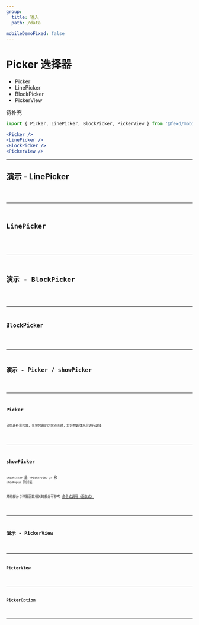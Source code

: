 ```yaml
---
group:
  title: 输入
  path: /data

mobileDemoFixed: false
---
```


# Picker 选择器

- Picker <ImportCost name="Picker" />
- LinePicker <ImportCost name="LinePicker" />
- BlockPicker <ImportCost name="LinePicker" />
- PickerView <ImportCost name="PickerView" />

待补充

<!-- prettier-ignore -->
```jsx | pure
import { Picker, LinePicker, BlockPicker, PickerView } from '@fexd/mobile'

<Picker />
<LinePicker />
<BlockPicker />
<PickerView />
```

---

## 演示 - LinePicker

<code src="./demos/LinePickerDemo.tsx" />

---

## LinePicker

<API identifier="LinePicker" hideTitle src="../LinePicker/type.tsx" exports='["default"]'></API>

---

## 演示 - BlockPicker

<code src="./demos/BlockPickerDemo.tsx" />

---

## BlockPicker

<API identifier="BlockPicker" hideTitle src="../BlockPicker/type.tsx" exports='["default"]'></API>

---

## 演示 - Picker / showPicker

<code src="./demos/basic.tsx" />

---

## Picker

可包裹任意内容，当被包裹的内容点击时，将会唤起弹出层进行选择

<API identifier="Picker" hideTitle src="./type.tsx" exports='["default"]'></API>

---

## showPicker

`showPicker` 是 `<PickerView />` 和 `showPopup` 的封装

其他部分与弹窗函数相关的部分可参考 [命令式调用（函数式）](/#/exports/feedback/api-method-call)

<API identifier="showPicker" hideTitle src="../showPicker/type.tsx" exports='["default"]'></API>

---

## 演示 - PickerView

<code src="./demos/pickerView.tsx" />

---

## PickerView

<API identifier="PickerView" hideTitle src="../PickerView/type.tsx" exports='["default"]'></API>

---

## PickerOption

<API identifier="PickerOption" hideTitle src="../PickerView/type.tsx" exports='["DOC_PickerOption"]'></API>

---

<!-- ## 演示

<code src="./demos/demo1/index.tsx" /> -->
